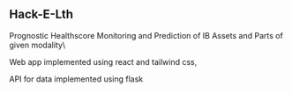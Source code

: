 ## Hack-E-Lth
Prognostic Healthscore Monitoring and Prediction of IB Assets and Parts of given modality\

Web app implemented using react and tailwind css,

API for data implemented using flask
